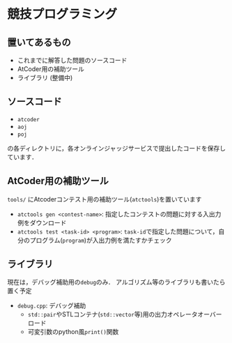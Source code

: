 # 競技プログラミング

## 置いてあるもの

- これまでに解答した問題のソースコード
- AtCoder用の補助ツール
- ライブラリ (整備中)

## ソースコード

- `atcoder`
- `aoj`
- `poj`

の各ディレクトリに，各オンラインジャッジサービスで提出したコードを保存しています．

## AtCoder用の補助ツール

`tools/` にAtcoderコンテスト用の補助ツール(`atctools`)を置いています

- `atctools gen <contest-name>`: 指定したコンテストの問題に対する入出力例をダウンロード
- `atctools test <task-id> <program>`: `task-id`で指定した問題について，自分のプログラム(`program`)が入出力例を満たすかチェック

## ライブラリ

現在は，デバッグ補助用の`debug`のみ．
アルゴリズム等のライブラリも書いたら置く予定

- `debug.cpp`: デバッグ補助
  - `std::pair`やSTLコンテナ(`std::vector`等)用の出力オペレータオーバーロード
  - 可変引数のpython風`print()`関数
